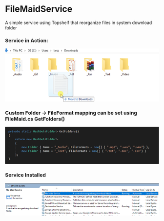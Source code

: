 # FileMaidService
A simple service using Topshelf that reorganize files in system download folder

### Service in Action:

![Alt Text](https://github.com/FkLaagom/FileMaidService/blob/master/MD/FilemaidDemo.gif)



### Custom Folder -> FileFormat mapping can be set using FileMaid.cs GetFolders()
![Alt Text](https://github.com/FkLaagom/FileMaidService/blob/master/MD/Filemapping.png)


### Service Installed
![Alt Text](https://github.com/FkLaagom/FileMaidService/blob/master/MD/ServiceRunning.png)

